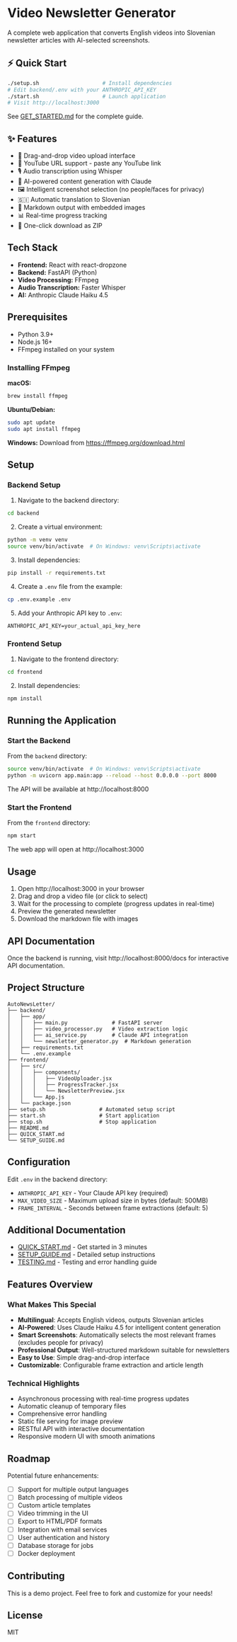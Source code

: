 # Video Newsletter Generator

A complete web application that converts English videos into Slovenian newsletter articles with AI-selected screenshots.

## ⚡ Quick Start

```bash
./setup.sh                    # Install dependencies
# Edit backend/.env with your ANTHROPIC_API_KEY
./start.sh                    # Launch application
# Visit http://localhost:3000
```

See [GET_STARTED.md](GET_STARTED.md) for the complete guide.

## ✨ Features

- 🎥 Drag-and-drop video upload interface
- 🔗 YouTube URL support - paste any YouTube link
- 🎙️ Audio transcription using Whisper
- 🤖 AI-powered content generation with Claude
- 🖼️ Intelligent screenshot selection (no people/faces for privacy)
- 🇸🇮 Automatic translation to Slovenian
- 📝 Markdown output with embedded images
- 📊 Real-time progress tracking
- 💾 One-click download as ZIP

## Tech Stack

- **Frontend:** React with react-dropzone
- **Backend:** FastAPI (Python)
- **Video Processing:** FFmpeg
- **Audio Transcription:** Faster Whisper
- **AI:** Anthropic Claude Haiku 4.5

## Prerequisites

- Python 3.9+
- Node.js 16+
- FFmpeg installed on your system

### Installing FFmpeg

**macOS:**
```bash
brew install ffmpeg
```

**Ubuntu/Debian:**
```bash
sudo apt update
sudo apt install ffmpeg
```

**Windows:**
Download from https://ffmpeg.org/download.html

## Setup

### Backend Setup

1. Navigate to the backend directory:
```bash
cd backend
```

2. Create a virtual environment:
```bash
python -m venv venv
source venv/bin/activate  # On Windows: venv\Scripts\activate
```

3. Install dependencies:
```bash
pip install -r requirements.txt
```

4. Create a `.env` file from the example:
```bash
cp .env.example .env
```

5. Add your Anthropic API key to `.env`:
```
ANTHROPIC_API_KEY=your_actual_api_key_here
```

### Frontend Setup

1. Navigate to the frontend directory:
```bash
cd frontend
```

2. Install dependencies:
```bash
npm install
```

## Running the Application

### Start the Backend

From the `backend` directory:
```bash
source venv/bin/activate  # On Windows: venv\Scripts\activate
python -m uvicorn app.main:app --reload --host 0.0.0.0 --port 8000
```

The API will be available at http://localhost:8000

### Start the Frontend

From the `frontend` directory:
```bash
npm start
```

The web app will open at http://localhost:3000

## Usage

1. Open http://localhost:3000 in your browser
2. Drag and drop a video file (or click to select)
3. Wait for the processing to complete (progress updates in real-time)
4. Preview the generated newsletter
5. Download the markdown file with images

## API Documentation

Once the backend is running, visit http://localhost:8000/docs for interactive API documentation.

## Project Structure

```
AutoNewsLetter/
├── backend/
│   ├── app/
│   │   ├── main.py              # FastAPI server
│   │   ├── video_processor.py   # Video extraction logic
│   │   ├── ai_service.py        # Claude API integration
│   │   └── newsletter_generator.py  # Markdown generation
│   ├── requirements.txt
│   └── .env.example
├── frontend/
│   ├── src/
│   │   ├── components/
│   │   │   ├── VideoUploader.jsx
│   │   │   ├── ProgressTracker.jsx
│   │   │   └── NewsletterPreview.jsx
│   │   └── App.js
│   └── package.json
├── setup.sh                 # Automated setup script
├── start.sh                 # Start application
├── stop.sh                  # Stop application
├── README.md
├── QUICK_START.md
└── SETUP_GUIDE.md
```

## Configuration

Edit `.env` in the backend directory:

- `ANTHROPIC_API_KEY` - Your Claude API key (required)
- `MAX_VIDEO_SIZE` - Maximum upload size in bytes (default: 500MB)
- `FRAME_INTERVAL` - Seconds between frame extractions (default: 5)

## Additional Documentation

- [QUICK_START.md](QUICK_START.md) - Get started in 3 minutes
- [SETUP_GUIDE.md](SETUP_GUIDE.md) - Detailed setup instructions
- [TESTING.md](TESTING.md) - Testing and error handling guide

## Features Overview

### What Makes This Special

- **Multilingual**: Accepts English videos, outputs Slovenian articles
- **AI-Powered**: Uses Claude Haiku 4.5 for intelligent content generation
- **Smart Screenshots**: Automatically selects the most relevant frames (excludes people for privacy)
- **Professional Output**: Well-structured markdown suitable for newsletters
- **Easy to Use**: Simple drag-and-drop interface
- **Customizable**: Configurable frame extraction and article length

### Technical Highlights

- Asynchronous processing with real-time progress updates
- Automatic cleanup of temporary files
- Comprehensive error handling
- Static file serving for image preview
- RESTful API with interactive documentation
- Responsive modern UI with smooth animations

## Roadmap

Potential future enhancements:

- [ ] Support for multiple output languages
- [ ] Batch processing of multiple videos
- [ ] Custom article templates
- [ ] Video trimming in the UI
- [ ] Export to HTML/PDF formats
- [ ] Integration with email services
- [ ] User authentication and history
- [ ] Database storage for jobs
- [ ] Docker deployment

## Contributing

This is a demo project. Feel free to fork and customize for your needs!

## License

MIT

